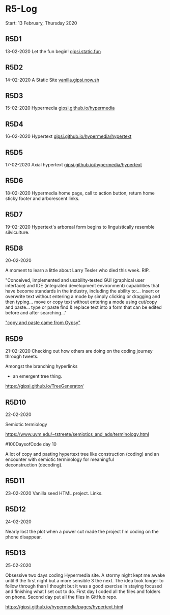  # R5-Log
 Start: 13 February, Thursday 2020

## R5D1
13-02-2020
Let the fun begin! [gipsi.static.fun](https://gipsi.static.fun)

## R5D2
14-02-2020
A Static Site [vanilla.gipsi.now.sh](https://vanilla.gipsi.now.sh)

## R5D3
15-02-2020
Hypermedia  [gipsi.github.io/hypermedia](https://gipsi.github.io/hypermedia)

## R5D4
16-02-2020
Hypertext [gipsi.github.io/hypermedia/hypertext](https://gipsi.github.io/hypermedia/hypertext)

## R5D5
17-02-2020
Axial hypertext [gipsi.github.io/hypermedia/hypertext](https://gipsi.github.io/hypermedia/hypertext.html)

## R5D6
18-02-2020
Hypermedia home page, call to action button, return home sticky footer and arborescent links.

## R5D7
19-02-2020
Hypertext's arboreal form begins to linguistically resemble silviculture.

## R5D8
20-02-2020

A moment to learn a little about Larry Tesler who died 
this week. RIP.

"Conceived, implemented and usability-tested 
GUI (graphical user interface) and 
IDE (integrated development environment) capabilities 
that have become standards in the industry, including the 
ability to:… insert or overwrite text without entering a 
mode by simply clicking or dragging and then typing… move 
or copy text without entering a mode using cut/copy and paste… 
type or paste find & replace text into a 
form that can be edited before and after searching…"


["copy and paste came from Gypsy"](https://youtu.be/Dhmz68CII9Y)


## R5D9
21-02-2020
Checking out how others are doing on the coding journey
through tweets.

Amongst the branching hyperlinks
 - an emergent tree thing.

https://gipsi.github.io/TreeGenerator/

## R5D10
22-02-2020

Semiotic termiology

https://www.uvm.edu/~tstreete/semiotics_and_ads/terminology.html

#100DaysofCode day 10

A lot of copy and pasting hypertext tree 
like construction (coding) and an encounter 
with semiotic terminology for meaningful  
deconstruction (decoding).

## R5D11
23-02-2020
Vanilla seed HTML project. Links.

## R5D12
24-02-2020

Nearly lost the plot when a power cut made 
the project I'm coding on the phone disappear.


## R5D13
25-02-2020

Obsessive two days coding Hypermedia site.
A stormy night kept me awake until 6 the first
night but a more sensible 3 the next.
The idea took longer to follow through than I
thought but it was a good exercise in staying 
focused and finishing what I set out to do.
First day I coded all the files and folders on phone.
Second day put all the files in GitHub repo.

https://gipsi.github.io/hypermedia/pages/hypertext.html
